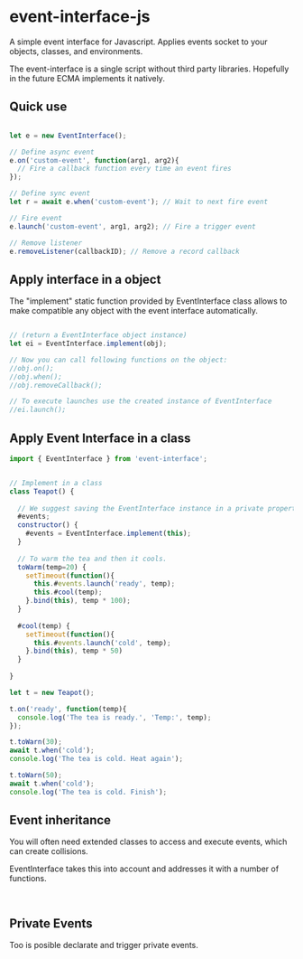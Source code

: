 # event-interface-js
A simple event interface for Javascript.  Applies events socket to your objects, classes, and environments.

The event-interface is a single script without third party libraries.
Hopefully in the future ECMA implements it natively.

## Quick use

```Javascript

let e = new EventInterface();

// Define async event
e.on('custom-event', function(arg1, arg2){
  // Fire a callback function every time an event fires
});

// Define sync event
let r = await e.when('custom-event'); // Wait to next fire event

// Fire event
e.launch('custom-event', arg1, arg2); // Fire a trigger event

// Remove listener
e.removeListener(callbackID); // Remove a record callback

```

## Apply interface in a object
The "implement" static function provided by EventInterface class allows to make compatible any object with the event interface automatically. 

```Javascript

// (return a EventInterface object instance)
let ei = EventInterface.implement(obj);

// Now you can call following functions on the object:
//obj.on();
//obj.when();
//obj.removeCallback();

// To execute launches use the created instance of EventInterface
//ei.launch();

```

## Apply Event Interface in a class

```Javascript
import { EventInterface } from 'event-interface';


// Implement in a class
class Teapot() {
  
  // We suggest saving the EventInterface instance in a private property
  #events;
  constructor() {
    #events = EventInterface.implement(this);
  }
  
  // To warm the tea and then it cools.
  toWarm(temp=20) {
    setTimeout(function(){
      this.#events.launch('ready', temp);
      this.#cool(temp);
    }.bind(this), temp * 100);
  }
  
  #cool(temp) {
    setTimeout(function(){
      this.#events.launch('cold', temp);   
    }.bind(this), temp * 50)
  }
  
}

let t = new Teapot();

t.on('ready', function(temp){
  console.log('The tea is ready.', 'Temp:', temp);
});

t.toWarn(30);
await t.when('cold');
console.log('The tea is cold. Heat again');

t.toWarn(50);
await t.when('cold');
console.log('The tea is cold. Finish');

```

## Event inheritance
You will often need extended classes to access and execute events, which can create collisions.

EventInterface takes this into account and addresses it with a number of functions.

```Javascript
 
```

## Private Events
Too is posible declarate and trigger private events.

```Javascript

```
